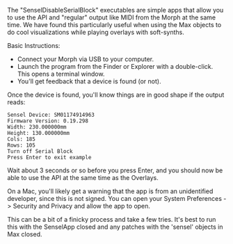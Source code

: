 The "SenselDisableSerialBlock" executables are simple apps that allow you to use the API and "regular" output like MIDI from the Morph at the same time. We have found this particularly useful when using the Max objects to do cool visualizations while playing overlays with soft-synths. 

Basic Instructions:

* Connect your Morph via USB to your computer. 
* Launch the program from the Finder or Explorer with a double-click. This opens a terminal window.
* You'll get feedback that a device is found (or not). 

Once the device is found, you'll know things are in good shape if the output reads:
```
Sensel Device: SM01174914963
Firmware Version: 0.19.298
Width: 230.000000mm
Height: 130.000000mm
Cols: 185
Rows: 105
Turn off Serial Block
Press Enter to exit example

```

Wait about 3 seconds or so before you press Enter, and you should now be able to use the API at the same time as the Overlays. 

On a Mac, you'll likely get a warning that the app is from an unidentified developer, since this is not signed. 
You can open your System Preferences -> Security and Privacy and allow the app to open.

This can be a bit of a finicky process and take a few tries. It's best to run this with the SenselApp closed and any patches with the 'sensel' objects in Max closed.

